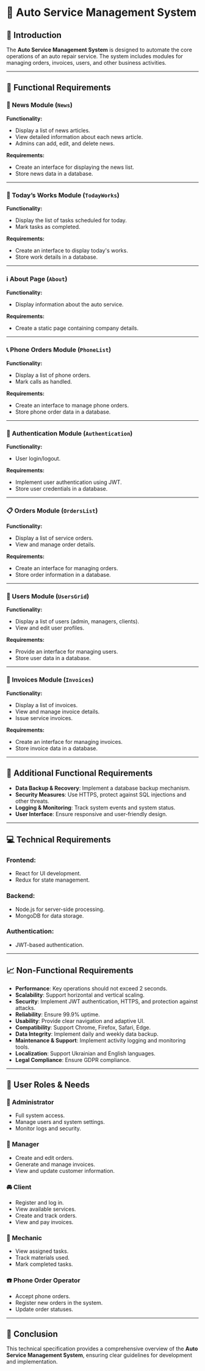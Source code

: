 # 🚗 Auto Service Management System

## 📖 Introduction
The **Auto Service Management System** is designed to automate the core operations of an auto repair service. The system includes modules for managing orders, invoices, users, and other business activities.

---

## 🎯 Functional Requirements

### 📰 News Module (`News`)
**Functionality:**
- Display a list of news articles.
- View detailed information about each news article.
- Admins can add, edit, and delete news.

**Requirements:**
- Create an interface for displaying the news list.
- Store news data in a database.

---

### 📅 Today’s Works Module (`TodayWorks`)
**Functionality:**
- Display the list of tasks scheduled for today.
- Mark tasks as completed.

**Requirements:**
- Create an interface to display today's works.
- Store work details in a database.

---

### ℹ️ About Page (`About`)
**Functionality:**
- Display information about the auto service.

**Requirements:**
- Create a static page containing company details.

---

### 📞 Phone Orders Module (`PhoneList`)
**Functionality:**
- Display a list of phone orders.
- Mark calls as handled.

**Requirements:**
- Create an interface to manage phone orders.
- Store phone order data in a database.

---

### 🔐 Authentication Module (`Authentication`)
**Functionality:**
- User login/logout.

**Requirements:**
- Implement user authentication using JWT.
- Store user credentials in a database.

---

### 📋 Orders Module (`OrdersList`)
**Functionality:**
- Display a list of service orders.
- View and manage order details.

**Requirements:**
- Create an interface for managing orders.
- Store order information in a database.

---

### 👤 Users Module (`UsersGrid`)
**Functionality:**
- Display a list of users (admin, managers, clients).
- View and edit user profiles.

**Requirements:**
- Provide an interface for managing users.
- Store user data in a database.

---

### 🧾 Invoices Module (`Invoices`)
**Functionality:**
- Display a list of invoices.
- View and manage invoice details.
- Issue service invoices.

**Requirements:**
- Create an interface for managing invoices.
- Store invoice data in a database.

---

## 🔧 Additional Functional Requirements
- **Data Backup & Recovery**: Implement a database backup mechanism.
- **Security Measures**: Use HTTPS, protect against SQL injections and other threats.
- **Logging & Monitoring**: Track system events and system status.
- **User Interface**: Ensure responsive and user-friendly design.

---

## 💻 Technical Requirements
### Frontend:
- React for UI development.
- Redux for state management.

### Backend:
- Node.js for server-side processing.
- MongoDB for data storage.

### Authentication:
- JWT-based authentication.

---

## 📈 Non-Functional Requirements
- **Performance**: Key operations should not exceed 2 seconds.
- **Scalability**: Support horizontal and vertical scaling.
- **Security**: Implement JWT authentication, HTTPS, and protection against attacks.
- **Reliability**: Ensure 99.9% uptime.
- **Usability**: Provide clear navigation and adaptive UI.
- **Compatibility**: Support Chrome, Firefox, Safari, Edge.
- **Data Integrity**: Implement daily and weekly data backup.
- **Maintenance & Support**: Implement activity logging and monitoring tools.
- **Localization**: Support Ukrainian and English languages.
- **Legal Compliance**: Ensure GDPR compliance.

---

## 👥 User Roles & Needs

### 🔑 Administrator
- Full system access.
- Manage users and system settings.
- Monitor logs and security.

### 📌 Manager
- Create and edit orders.
- Generate and manage invoices.
- View and update customer information.

### 🚘 Client
- Register and log in.
- View available services.
- Create and track orders.
- View and pay invoices.

### 🔧 Mechanic
- View assigned tasks.
- Track materials used.
- Mark completed tasks.

### ☎️ Phone Order Operator
- Accept phone orders.
- Register new orders in the system.
- Update order statuses.

---

## 📜 Conclusion
This technical specification provides a comprehensive overview of the **Auto Service Management System**, ensuring clear guidelines for development and implementation.
